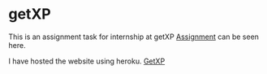 # getXP
This is an assignment task for internship at getXP
[Assignment](https://github.com/Rishabhbafna/getXP/blob/main/Assignment%20-%20FS%20Intern%20-%20getxp.pdf) can be seen here.

I have hosted the website using heroku.
[GetXP](https://salty-bastion-64909.herokuapp.com/)
